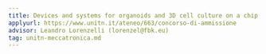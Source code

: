 ```yaml
---
title: Devices and systems for organoids and 3D cell culture on a chip
applyurl: https://www.unitn.it/ateneo/663/concorso-di-ammissione
advisor: Leandro Lorenzelli (lorenzel@fbk.eu)
tag: unitn-meccatronica.md
---
```

